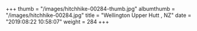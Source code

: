 +++
thumb = "/images/hitchhike-00284-thumb.jpg"
albumthumb = "/images/hitchhike-00284.jpg"
title = "Wellington Upper Hutt , NZ"
date = "2019:08:22 10:58:07"
weight = 284
+++
